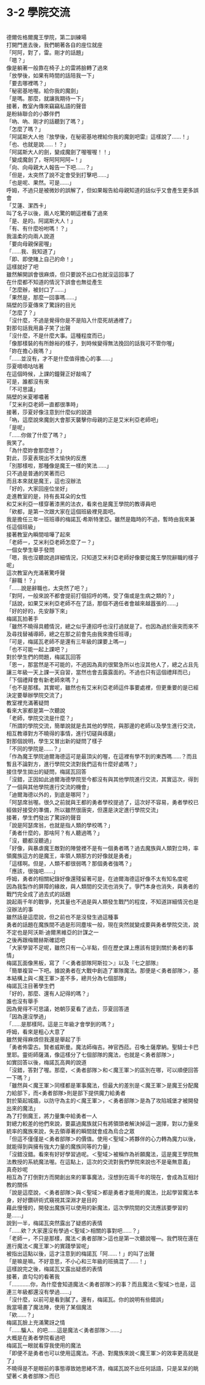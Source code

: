 # 3-2 學院交流



<br />
德爾佐格爾魔王學院，第二訓練場
<br />
打開門進去後，我們朝著各自的座位就座
<br />
「阿阿，對了，雷。剛才的話題」
<br />
「嗯？」
<br />
像是躺著一般靠在椅子上的雷將臉轉了過來
<br />
「放學後，如果有時間的話陪我一下」
<br />
「要去哪裡嗎？」
<br />
「秘密基地喔。給你我的魔劍」
<br />
「是嗎。那麼，就讓我期待一下」
<br />
接著，教室內傳來竊竊私語的聲音
<br />
是粉絲聯合的小夥伴們
<br />
「吶、吶、剛才的話聽到了嗎？」
<br />
「怎麼了嗎？」
<br />
「阿諾斯大人他『放學後，在秘密基地裡給你我的魔劍吧雷』這樣說了……！」
<br />
「也、也就是說……！？」
<br />
「阿諾斯大人的劍，變成魔劍了喔喔喔！！」
<br />
「變成魔劍了，呀阿阿阿阿~！」
<br />
「向、向母親大人報告一下吧……？」
<br />
「但是，太突然了說不定會受到打擊吧……」
<br />
「也是呢、果然。可是……」
<br />
呼姆，不過只是被微妙的誤解了，但如果報告給母親知道的話似乎又會產生更多誤會
<br />
「艾蓮、潔西卡」
<br />
叫了名子以後，兩人吃驚的朝這裡看了過來
<br />
「是、是的。阿諾斯大人！」
<br />
「有、有什麼吩咐嗎！？」
<br />
我溫柔的向兩人說道
<br />
「要向母親保密喔」
<br />
「……我、我知道了」
<br />
「即、即使賭上自己的命！」
<br />
這樣就好了吧
<br />
雖然解開誤會很麻煩，但只要說不出口也就沒這回事了
<br />
在什麼都不知道的情況下誤會也無從產生
<br />
「怎麼辦，被封口了……」
<br />
「果然是，那麼一回事嗎……」
<br />
隔壁的莎夏傳來了驚訝的目光
<br />
「怎麼了？」
<br />
「沒什麼，不過是覺得你是不是陷入什麼死胡通裡了」
<br />
對那句話我用鼻子笑了出聲
<br />
「沒什麼，不是什麼大事。這種程度而已」
<br />
「像那樣裝的有所餘裕的樣子，到時候變得無法挽回的話我可不管你喔」
<br />
「妳在擔心我嗎？」
<br />
「……並沒有，才不是什麼值得擔心的事……」
<br />
莎夏嘀嘀咕咕著
<br />
在這個時候，上課的鐘聲正好敲鳴了
<br />
可是，誰都沒有來
<br />
「不可思議」
<br />
隔壁的米夏嘟噥著
<br />
「艾米利亞老師一直都很準時」
<br />
接著，莎夏好像注意到什麼似的說道
<br />
「吶，這麼說來魔劍大會那天襲擊你母親的正是艾米利亞老師吧」
<br />
「是呢」
<br />
「……你做了什麼了嗎？」
<br />
我笑了。
<br />
「為什麼妳會那麼想？」
<br />
對此，莎夏表現出不太愉快的反應
<br />
「別那樣啦，那種像是魔王一樣的笑法……」
<br />
只不過是普通的笑著而已
<br />
而且本來就是魔王，這也沒辦法
<br />
「好的，大家回座位坐好」
<br />
走進教室的是，持有長耳朵的女性
<br />
和艾米利亞一樣穿著漆黑的法衣，看來也是魔王學院的教導員吧
<br />
「欸都，是第一次跟大家在這個班級裡見面吧。
<br />
我是擔任三年一班班導的梅諾瓦·希斯特里亞。雖然是臨時的不過，暫時由我來兼任這個班級」
<br />
接著教室內瞬間喧嘩了起來
<br />
「老師ー，艾米利亞老師怎麼了ー？」
<br />
一個女學生舉手發問
<br />
「嗯，我也沒聽說過詳細情況，只知道艾米利亞老師好像要從魔王學院辭職的樣子呢」
<br />
這次教室內充滿著驚呼聲
<br />
「辭職！？」
<br />
「……說是辭職也，太突然了吧？」
<br />
「對阿，一般來說不都會提前打個招呼的嗎，受了傷或是生病之類的？」
<br />
「話說，如果艾米利亞老師不在了話，那個不適任者會越來越囂張的……」
<br />
「好的好的，先安靜下來」
<br />
梅諾瓦拍著手
<br />
「雖然不曉得具體情況，總之似乎連招呼也沒打過就是了。也因為過於唐突而來不及尋找替補導師，總之在那之前會先由我來擔任班導」
<br />
「可是，梅諾瓦老師不是還有三年級的課要上嗎—」
<br />
「也不可能一起上課吧？」
<br />
對於學生們的問題，梅諾瓦回答
<br />
「恩ー，那當然是不可能的，不過因為真的很緊急所以也沒其他人了，總之占且先讓三年級一天上課一天自習，當然也會去露露面的。不過也只有這個禮拜而已」
<br />
「下個禮拜會有新老師來嗎？」
<br />
「也不是那樣。其實呢，雖然也有艾米利亞老師這件事要處裡，但更重要的是已經決定要舉辦學院交流了」
<br />
教室裡充滿著疑問
<br />
看來大家都是第一次聽說
<br />
「老師，學院交流是什麼？」
<br />
「所謂的學院交流，簡單說就是去其他的學院，與那邊的老師以及學生進行交流，相互教導對方不曉得的事情，進行切磋與琢磨」
<br />
對那個說明，學生又冒出新的疑問了樣子
<br />
「不同的學院是……？」
<br />
「作為魔王學院迪爾海德這可是最頂尖的喔，在這裡有學不到的東西嗎……？而且暫且不論對方，進行學院交流對我們這有什麼好處嗎？」
<br />
接住學生拋出的疑問，梅諾瓦回答
<br />
「沒錯，正因如此迪爾海德學院至今都沒有與其他學院進行交流，其實這次，得到了一個與其他學院進行交流的機會」
<br />
「迪爾海德以外的，到底是哪阿？」
<br />
「阿瑟席翁喔。很久之前就與王都的勇者學校提過了，這次好不容易，勇者學校已經做好接受的準備，所以雖然很唐突，但還是決定進行學院交流」
<br />
接著，學生們發出了驚訝的聲音
<br />
「說是阿瑟席翁，也就是指人類的學校嗎？」
<br />
「勇者什麼的，那啥阿？有人聽過嗎？」
<br />
「沒，聽都沒聽過」
<br />
「好像，與暴虐魔王敵對的陣營裡不是有一個勇者嗎？過去魔族與人類對立時，率領魔族這方的是魔王，率領人類那方的好像就是勇者」　
<br />
「這樣啊。但是，人類不都很弱嗎？那個勇者強嗎？」
<br />
「應該，很強吧……」
<br />
呼姆，勇者的相關紀錄好像還殘留著可是，在迪爾海德這好像不太有知名度呢
<br />
因為我製作的屏障的緣故，與人類間的交流也消失了。爭鬥本身也消失，與勇者的戰鬥完全成了過去式的話題
<br />
說起兩千年的戰爭，充其量也不過是與人類發生戰鬥的程度，不知道詳細情況也是沒辦法的事
<br />
雖然話是這麼說，但之前也不是沒發生過這種事
<br />
勇者的話題在魔族間不過是形同塵埃一般，現在突然就變成要與勇者學院交流，說不定也是阿沃斯·迪爾黑維亞的計謀之一
<br />
之後再跟梅爾赫斯確認吧
<br />
「大家學習不足呢，雖然只有一心半點，但在歷史課上應該有提到關於勇者的事情」
<br />
梅諾瓦面像黑板，寫了『＜勇者部隊阿斯拉＞』以及『七之部隊』
<br />
「簡單複習一下吧。據說勇者在大戰中創造了軍隊魔法。那便是＜勇者部隊＞，基本結構上與＜魔王軍＞差不多，總共分為七個部隊」
<br />
梅諾瓦注目著學生們
<br />
「好的，那麼、還有人記得的嗎？」
<br />
誰也沒有舉手
<br />
因為覺得不可思議，她朝莎夏看了過去，莎夏回答道
<br />
「因為還沒學過」
<br />
「……是那樣阿。這是三年級才會學到的嗎？」
<br />
呼姆，看來是粗心大意了
<br />
雖然覺得麻煩但我還是舉起了手
<br />
「勇者佈雷古。賢者威斯曼。魔法師梅吉。神官西菈。召喚士薩摩納。聖騎士卡巴里耶。靈術師薩滿，像這樣分了七個部隊的魔法，也就是＜勇者部隊＞」
<br />
如實回答以後，梅諾瓦高興的說道
<br />
「沒錯，答對了喔。那麼，＜勇者部隊＞和＜魔王軍＞的區別在哪，可以順便回答一下嗎？」
<br />
「雖然與＜魔王軍＞同樣都是軍事魔法，但最大的差別是＜魔王軍＞是魔王分配魔力給部下，而<勇者部隊>則是部下提供魔力給勇者
<br />
對於築起城牆，以防守為主的＜魔王軍＞，＜勇者部隊＞是為了攻陷城堡才被開發出來的魔法」
<br />
為了打倒魔王，將力量集中給勇者一人
<br />
對總力較差的他們來說，要贏過魔族就只有將領頭者解決掉這一選擇，對以力量來統率的魔族來說，失去領導著的瞬間就會成為烏合之眾
<br />
「但這不僅僅是＜勇者部隊＞的價值。使用＜聖域＞將夥伴的心力轉為魔力以後，就能得到與擁有強大力量的魔族同等的力量」
<br />
「沒錯沒錯。看來有好好學習過呢。＜聖域＞被稱作為祈願魔法，這是魔王學院無法教授的系統魔法喔。在這點上，這次的交流對我們學院來說也不是毫無意義」
<br />
真奇妙呢
<br />
相互為了打倒對方而開創出來的軍事魔法，沒想到在兩千年的現在，會成為互相討教的關係
<br />
「說是這麼說，＜勇者部隊＞與＜聖域＞都是勇者才能用的魔法，比起學習魔法本身，好好鑽研術式窺視其深淵才是目的
<br />
藉此慢慢的，開發出魔族可以使用的新魔法，這次學院間的交流應該要學習的是……」
<br />
說到一半，梅諾瓦突然露出了疑惑的表情
<br />
「……欸？大家還沒有學過＜聖域＞相關的事對吧……？」
<br />
「老師ー，不只是那樣，魔法＜勇者部隊＞這也是第一次聽說喔—。我們現在還在進行魔法＜魔王軍＞的實踐學習呢」
<br />
被指出這點以後，這才注意到的梅諾瓦「阿……！」的叫了出聲
<br />
「是嘛是嘛。不好意思，不小心和三年級的班搞混了……！」
<br />
這樣說完之後，梅諾瓦又露出疑惑的表情
<br />
接著，直勾勾的看著我
<br />
「…………你，為什麼會知道魔法＜勇者部隊＞的事？而且魔法＜聖域＞也是，這連三年級都還沒有學過……」
<br />
「沒什麼，以前可是看到膩了。還有，梅諾瓦。你的說明有些錯誤」
<br />
我當場畫了魔法陣，使用了某個魔法
<br />
「欸……？」
<br />
梅諾瓦臉上充滿驚訝之情
<br />
「……騙人、的吧……這是魔法＜勇者部隊＞……」
<br />
大概是在勇者學院看過吧
<br />
梅諾瓦一眼就看穿我使用的魔法
<br />
「即便不是勇者也可以使用這魔法。不過、對魔族來說＜魔王軍＞的效率更高就是了」
<br />
不曉得是不是眼前的事態導致她思緒不清，梅諾瓦說不出任何話語，只是呆呆的眺望著＜勇者部隊＞而已
<br />

